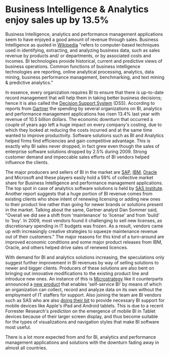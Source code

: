 # Business Intelligence & Analytics enjoy sales up by 13.5%

Business Intelligence, analytics and performance management applications seem to have enjoyed a good amount of revenue through sales. Business Intelligence as quoted in <a href="http://en.wikipedia.org/wiki/Business_intelligence">Wikipedia</a> "refers to computer-based techniques used in identifying, extracting, and analyzing business data, such as sales revenue by products and/ or departments, or by associated costs and incomes. BI technologies provide historical, current and predictive views of business operations. Common functions of business intelligence technologies are reporting, online analytical processing, analytics, data mining, business performance management, benchmarking, and text mining & predictive analytics."

In essence, every organization requires BI to ensure that there is up-to-date record management that will help them in taking better business decisions; hence it is also called the <a href="http://en.wikipedia.org/wiki/Decision_support_system">Decision Support System</a> (DSS). According to reports from <a href="http://www.gartner.com/technology/home.jsp">Gartner</a> the spending by several organizations on BI, analytics and performance management applications has risen 13.4% last year with revenue of 10.5 billion dollars. The economic downturn that occurred a couple of years ago left a huge impact on every company's costing, due to which they looked at reducing the costs incurred and at the same time wanted to improve productivity. Software solutions such as BI and Analytics helped firms find efficiencies and gain competitive advantage. This is exactly why BI sales never dropped, in fact grew even though the sales of enterprise software solutions dropped by 2.5% during 2009. Strong customer demand and impeccable sales efforts of BI vendors helped influence the clients.

The major producers and sellers of BI in the market are <a href="http://www.sap.com/services/education/catalog/netweaver/bi.epx">SAP</a>, <a href="http://www.ibm.com/software/data/businessintelligence/">IBM</a>, <a href="http://www.oracle.com/us/solutions/ent-performance-bi/index.html">Oracle</a> and Microsoft and these players easily hold a 59% of collective market share for Business Intelligence and performance management applications. The top spot in case of analytics software solutions is held by <a href="http://www.sas.com/">SAS Institute</a>. Another report suggests that a huge portion of BI revenue comes from existing clients who show intent of renewing licensing or adding new ones to their product line rather than going for newer brands or solutions present in the market. Talking about the same, Gartner analyst Dan Sommer said, "Overall we did see a shift from 'maintenance' to 'license' and from 'build' to 'buy'. In 2009, most vendors found it challenging to sell new licenses, as discretionary spending in IT budgets was frozen. As a result, vendors came up with increasingly creative strategies to squeeze maintenance revenue out of their customers." The major reasons for this kind of a turn-around are improved economic conditions and some major product releases from IBM, Oracle, and others helped drive sales of renewed licences.

With demand for BI and analytics solutions increasing, the speculations only suggest further improvement in BI revenues by way of selling solutions to newer and bigger clients. Producers of these solutions are also bent on bringing out innovative modifications to the existing product line and introduce new ones. An instance of this is <a href="http://www.microstrategy.com/">Microstrategy</a> like it counterparts announced a <a href="http://www.cio.com/article/679950/Microstrategy_Takes_Aim_At_Self_Service_BI">new product</a> that enables 'self-service BI' by means of which an organization can collect, record and analyze data on its own without the employment of IT staffers for support. Also joining the team are BI vendors such as SAS who are also <a href="http://www.itnews.com/business-issues/29536/sas-pushes-bi-apples-ipad-iphones">doing their bit</a> to provide necessary BI support for mobile devices like Apple's iPad and Android tablets. This is due to a recent Forrester Research's prediction on the emergence of mobile BI in Tablet devices because of their larger screen display, and thus become suitable for the types of visualizations and navigation styles that make BI software most useful.

There is a lot more expected from and for BI, analytics and performance management applications and solutions with the downturn fading away in almost all countries.
